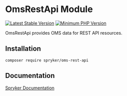 # OmsRestApi Module
[![Latest Stable Version](https://poser.pugx.org/spryker/oms-rest-api/v/stable.svg)](https://packagist.org/packages/spryker/oms-rest-api)
[![Minimum PHP Version](https://img.shields.io/badge/php-%3E%3D%207.3-8892BF.svg)](https://php.net/)

OmsRestApi provides OMS data for REST API resources.

## Installation

```
composer require spryker/oms-rest-api
```

## Documentation

[Spryker Documentation](https://academy.spryker.com/developing_with_spryker/module_guide/modules.html)
